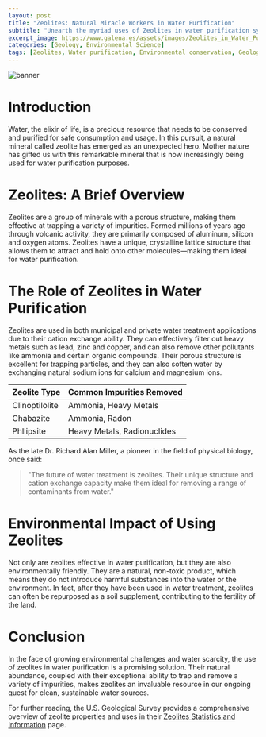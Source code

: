 ```yaml
---
layout: post
title: "Zeolites: Natural Miracle Workers in Water Purification"
subtitle: "Unearth the myriad uses of Zeolites in water purification systems and understand their importance in our daily lives."
excerpt_image: https://www.galena.es/assets/images/Zeolites_in_Water_Purification.png
categories: [Geology, Environmental Science]
tags: [Zeolites, Water purification, Environmental conservation, Geology]
---
```


![banner](https://www.galena.es/assets/images/Zeolites_in_Water_Purification.png "An illustration depicting zeolites being used in a water purification system, showcasing their crystalline structure and effectiveness in removing impurities, aimed at geology enthusiasts and educators.")

# Introduction

Water, the elixir of life, is a precious resource that needs to be conserved and purified for safe consumption and usage. In this pursuit, a natural mineral called zeolite has emerged as an unexpected hero. Mother nature has gifted us with this remarkable mineral that is now increasingly being used for water purification purposes.

# Zeolites: A Brief Overview

Zeolites are a group of minerals with a porous structure, making them effective at trapping a variety of impurities. Formed millions of years ago through volcanic activity, they are primarily composed of aluminum, silicon and oxygen atoms. Zeolites have a unique, crystalline lattice structure that allows them to attract and hold onto other molecules—making them ideal for water purification.

# The Role of Zeolites in Water Purification

Zeolites are used in both municipal and private water treatment applications due to their cation exchange ability. They can effectively filter out heavy metals such as lead, zinc and copper, and can also remove other pollutants like ammonia and certain organic compounds. Their porous structure is excellent for trapping particles, and they can also soften water by exchanging natural sodium ions for calcium and magnesium ions.

| Zeolite Type | Common Impurities Removed |
|--------------|---------------------------|
| Clinoptilolite | Ammonia, Heavy Metals |
| Chabazite | Ammonia, Radon |
| Phllipsite  | Heavy Metals, Radionuclides |

As the late Dr. Richard Alan Miller, a pioneer in the field of physical biology, once said:

> "The future of water treatment is zeolites. Their unique structure and cation exchange capacity make them ideal for removing a range of contaminants from water."

# Environmental Impact of Using Zeolites

Not only are zeolites effective in water purification, but they are also environmentally friendly. They are a natural, non-toxic product, which means they do not introduce harmful substances into the water or the environment. In fact, after they have been used in water treatment, zeolites can often be repurposed as a soil supplement, contributing to the fertility of the land.

# Conclusion

In the face of growing environmental challenges and water scarcity, the use of zeolites in water purification is a promising solution. Their natural abundance, coupled with their exceptional ability to trap and remove a variety of impurities, makes zeolites an invaluable resource in our ongoing quest for clean, sustainable water sources.

For further reading, the U.S. Geological Survey provides a comprehensive overview of zeolite properties and uses in their [Zeolites Statistics and Information](https://www.usgs.gov/centers/nmic/zeolites-statistics-and-information) page.